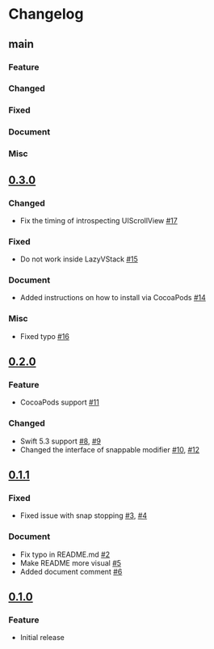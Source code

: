 Changelog
===

## main

### Feature

### Changed

### Fixed

### Document

### Misc

## [0.3.0]

### Changed

- Fix the timing of introspecting UIScrollView [#17](https://github.com/hugehoge/Snappable/pull/17)

### Fixed

- Do not work inside LazyVStack [#15](https://github.com/hugehoge/Snappable/issues/15)

### Document

- Added instructions on how to install via CocoaPods [#14](https://github.com/hugehoge/Snappable/pull/14)

### Misc

- Fixed typo [#16](https://github.com/hugehoge/Snappable/pull/16)

## [0.2.0]

### Feature

- CocoaPods support [#11](https://github.com/hugehoge/Snappable/pull/11)

### Changed

- Swift 5.3 support [#8](https://github.com/hugehoge/Snappable/pull/8), [#9](https://github.com/hugehoge/Snappable/pull/9)
- Changed the interface of snappable modifier [#10](https://github.com/hugehoge/Snappable/pull/10), [#12](https://github.com/hugehoge/Snappable/pull/12)

## [0.1.1]

### Fixed

- Fixed issue with snap stopping [#3](https://github.com/hugehoge/Snappable/pull/3), [#4](https://github.com/hugehoge/Snappable/pull/4)

### Document

- Fix typo in README.md [#2](https://github.com/hugehoge/Snappable/pull/2)
- Make README more visual [#5](https://github.com/hugehoge/Snappable/pull/5)
- Added document comment [#6](https://github.com/hugehoge/Snappable/pull/6)

## [0.1.0]

### Feature
- Initial release

[0.1.0]: https://github.com/hugehoge/Snappable/releases/tag/0.1.0
[0.1.1]: https://github.com/hugehoge/Snappable/releases/tag/0.1.1
[0.2.0]: https://github.com/hugehoge/Snappable/releases/tag/0.2.0
[0.3.0]: https://github.com/hugehoge/Snappable/releases/tag/0.3.0

